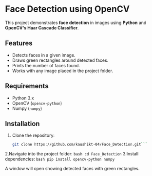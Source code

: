 # Face Detection using OpenCV

This project demonstrates **face detection** in images using **Python** and **OpenCV's Haar Cascade Classifier**.

## Features
- Detects faces in a given image.
- Draws green rectangles around detected faces.
- Prints the number of faces found.
- Works with any image placed in the project folder.

## Requirements
- Python 3.x
- OpenCV (`opencv-python`)
- Numpy (`numpy`)

## Installation
1. Clone the repository:
   ```bash
   git clone https://github.com/kaushikt-04/Face_Detection.git```
2.Navigate into the project folder:
    ```bash
    cd Face_Detection```
3.Install dependencies:
    ```bash
    pip install opencv-python numpy```

A window will open showing detected faces with green rectangles.